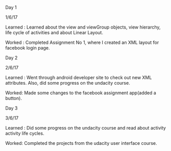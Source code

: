 Day 1

1/6/17

Learned : Learned about the view and viewGroup objects, view hierarchy, life cycle of activities and about Linear Layout.

Worked : Completed Assignment No 1, where I created an XML layout for facebook login page.

Day 2

2/6/17

Learned : Went through android developer site to check out new XML attributes. Also, did some progress on the undacity course.

Worked: Made some changes to the facebook assignment app(added a button). 

Day 3

3/6/17

Learned : Did some progress on the undacity course and read about activity activity life cycles.

Worked: Completed the projects from the udacity user interface course.